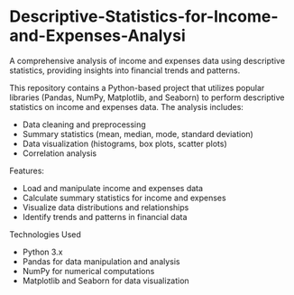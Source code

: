 # Descriptive-Statistics-for-Income-and-Expenses-Analysi
A comprehensive analysis of income and expenses data using descriptive statistics, providing insights into financial trends and patterns.

This repository contains a Python-based project that utilizes popular libraries (Pandas, NumPy, Matplotlib, and Seaborn) to perform descriptive statistics on income and expenses data. The analysis includes:

- Data cleaning and preprocessing
- Summary statistics (mean, median, mode, standard deviation)
- Data visualization (histograms, box plots, scatter plots)
- Correlation analysis

Features:

- Load and manipulate income and expenses data
- Calculate summary statistics for income and expenses
- Visualize data distributions and relationships
- Identify trends and patterns in financial data

Technologies Used


- Python 3.x
- Pandas for data manipulation and analysis
- NumPy for numerical computations
- Matplotlib and Seaborn for data visualization
